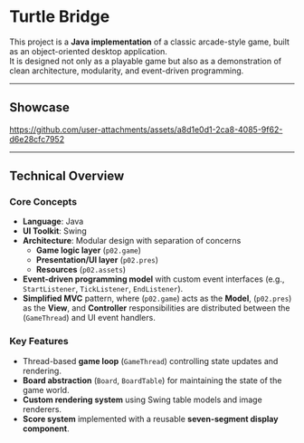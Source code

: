 # Turtle Bridge

This project is a **Java implementation** of a classic arcade-style
game, built as an object-oriented desktop application.\
It is designed not only as a playable game but also as a demonstration
of clean architecture, modularity, and event-driven programming.

------------------------------------------------------------------------

## Showcase

https://github.com/user-attachments/assets/a8d1e0d1-2ca8-4085-9f62-d6e28cfc7952

------------------------------------------------------------------------

## Technical Overview

### Core Concepts

-   **Language**: Java
-   **UI Toolkit**: Swing
-   **Architecture**: Modular design with separation of concerns
    -   **Game logic layer** (`p02.game`)
    -   **Presentation/UI layer** (`p02.pres`)
    -   **Resources** (`p02.assets`)
-   **Event-driven programming model** with custom event interfaces
    (e.g., `StartListener`, `TickListener`, `EndListener`).
-   **Simplified MVC** pattern, where (`p02.game`) acts as the **Model**, (`p02.pres`) as the **View**, and **Controller** responsibilities are distributed between the (`GameThread`) and UI event handlers.

### Key Features

-   Thread-based **game loop** (`GameThread`) controlling state updates
    and rendering.
-   **Board abstraction** (`Board`, `BoardTable`) for maintaining the
    state of the game world.
-   **Custom rendering system** using Swing table models and image
    renderers.
-   **Score system** implemented with a reusable **seven-segment display
    component**.

